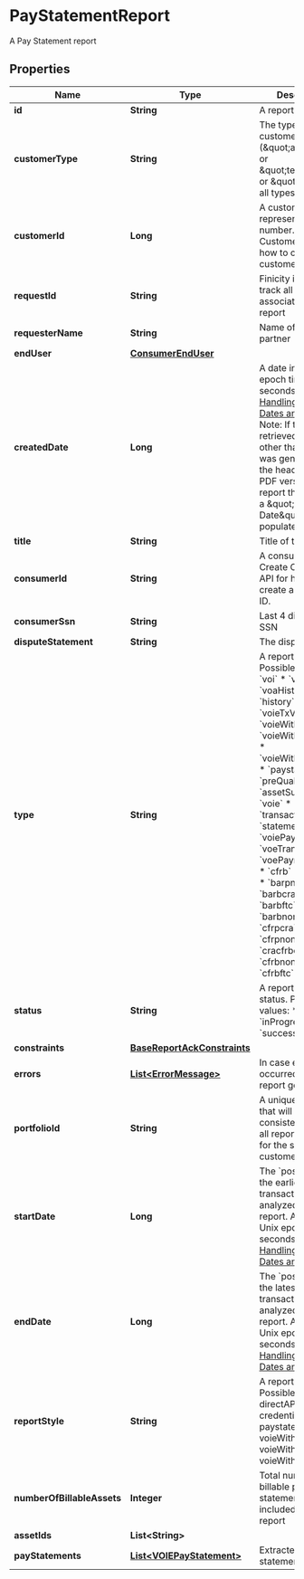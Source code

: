 

# PayStatementReport

A Pay Statement report

## Properties

| Name | Type | Description | Notes |
|------------ | ------------- | ------------- | -------------|
|**id** | **String** | A report ID |  [optional] |
|**customerType** | **String** | The type of customer (\&quot;active\&quot; or \&quot;testing\&quot; or \&quot;\&quot; for all types) |  [optional] |
|**customerId** | **Long** | A customer ID represented as a number. See Add Customer API for how to create a customer ID. |  [optional] |
|**requestId** | **String** | Finicity indicator to track all activity associated with this report |  [optional] |
|**requesterName** | **String** | Name of a Finicity partner |  [optional] |
|**endUser** | [**ConsumerEndUser**](ConsumerEndUser.md) |  |  [optional] |
|**createdDate** | **Long** | A date in Unix epoch time (in seconds). See: [Handling Epoch Dates and Times](https://developer.mastercard.com/open-banking-us/documentation/codes-and-formats/). Note: If the report is retrieved on a day other than the day it was generated, on the header of the PDF version of the report there will be a \&quot;Retrieved Date\&quot; populated. |  [optional] |
|**title** | **String** | Title of the report |  [optional] |
|**consumerId** | **String** | A consumer ID. See Create Consumer API for how to create a consumer ID. |  [optional] |
|**consumerSsn** | **String** | Last 4 digits of a SSN |  [optional] |
|**disputeStatement** | **String** | The dispute text |  [optional] |
|**type** | **String** | A report type. Possible values:  * &#x60;voi&#x60;  * &#x60;voa&#x60;  * &#x60;voaHistory&#x60;  * &#x60;history&#x60;  * &#x60;voieTxVerify&#x60;  * &#x60;voieWithReport&#x60;  * &#x60;voieWithInterview&#x60;  * &#x60;voieWithStatement&#x60;  * &#x60;paystatement&#x60;  * &#x60;preQualVoa&#x60;  * &#x60;assetSummary&#x60;  * &#x60;voie&#x60;  * &#x60;transactions&#x60;  * &#x60;statement&#x60;  * &#x60;voiePayroll&#x60;  * &#x60;voeTransactions&#x60;  * &#x60;voePayroll&#x60;  * &#x60;cfrp&#x60;  * &#x60;cfrb&#x60;  * &#x60;barpcra&#x60;  * &#x60;barpnoncra&#x60;  * &#x60;barbcra&#x60;  * &#x60;barbftc&#x60;  * &#x60;barbnoncra&#x60;  * &#x60;cfrpcra&#x60;  * &#x60;cfrpnoncra&#x60;  * &#x60;cracfrbcra&#x60;  * &#x60;cfrbnoncra&#x60;  * &#x60;cfrbftc&#x60;  |  [optional] |
|**status** | **String** | A report generation status. Possible values:  * &#x60;inProgress&#x60;  * &#x60;success&#x60;  * &#x60;failure&#x60;  |  [optional] |
|**constraints** | [**BaseReportAckConstraints**](BaseReportAckConstraints.md) |  |  [optional] |
|**errors** | [**List&lt;ErrorMessage&gt;**](ErrorMessage.md) | In case errors occurred during the report generation |  [optional] |
|**portfolioId** | **String** | A unique identifier that will be consistent across all reports created for the same customer |  [optional] |
|**startDate** | **Long** | The &#x60;postedDate&#x60; of the earliest transaction analyzed for the report. A date in Unix epoch time (in seconds). See: [Handling Epoch Dates and Times](https://developer.mastercard.com/open-banking-us/documentation/codes-and-formats/). |  [optional] |
|**endDate** | **Long** | The &#x60;postedDate&#x60; of the latest transaction analyzed for the report. A date in Unix epoch time (in seconds). See: [Handling Epoch Dates and Times](https://developer.mastercard.com/open-banking-us/documentation/codes-and-formats/). |  [optional] |
|**reportStyle** | **String** | A report style. Possible values are directAPIPayroll, credentialedPayroll, paystatement, voieWithInterview, voieWithStatement, voieWithReport |  [optional] |
|**numberOfBillableAssets** | **Integer** | Total number of billable pay statements included in the report |  [optional] |
|**assetIds** | **List&lt;String&gt;** |  |  [optional] |
|**payStatements** | [**List&lt;VOIEPayStatement&gt;**](VOIEPayStatement.md) | Extracted pay statement details |  [optional] |



